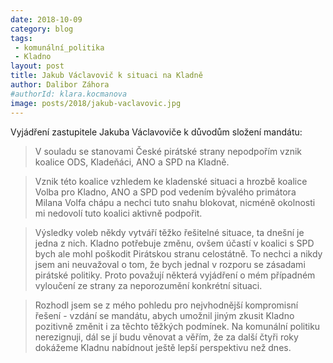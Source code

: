 ```yaml
---
date: 2018-10-09
category: blog
tags:
 - komunální_politika
 - Kladno
layout: post
title: Jakub Václavovič k situaci na Kladně
author: Dalibor Záhora
#authorId: klara.kocmanova
image: posts/2018/jakub-vaclavovic.jpg
---
```

Vyjádření zastupitele Jakuba Václavoviče k důvodům složení mandátu:

> V souladu se stanovami České pirátské strany nepodpořím vznik koalice ODS, Kladeňáci, ANO a SPD na Kladně.

> Vznik této koalice vzhledem ke kladenské situaci a hrozbě koalice Volba pro Kladno, ANO a SPD pod vedením bývalého primátora Milana Volfa chápu a nechci tuto snahu blokovat, nicméně okolnosti mi nedovolí tuto koalici aktivně podpořit.

> Výsledky voleb někdy vytváří těžko řešitelné situace, ta dnešní je jedna z nich. Kladno potřebuje změnu, ovšem účastí v koalici s SPD bych ale mohl poškodit Pirátskou stranu celostátně. To nechci a nikdy jsem ani neuvažoval o tom, že bych jednal v rozporu se zásadami pirátské politiky. Proto považují některá vyjádření o mém případném vyloučení ze strany za neporozumění konkrétní situaci.

> Rozhodl jsem se z mého pohledu pro nejvhodnější kompromisní řešení - vzdání se mandátu, abych umožnil jiným zkusit Kladno pozitivně změnit i za těchto těžkých podmínek. Na komunální politiku nerezignuji, dál se jí budu věnovat a věřím, že za další čtyři roky dokážeme Kladnu nabídnout ještě lepší perspektivu než dnes.

